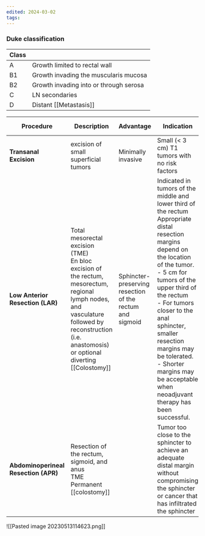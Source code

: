 ```yaml
---
edited: 2024-03-02
tags:
---
```


### Duke classification

| Class |                                        |
| ----- | -------------------------------------- |
| A     | Growth limited to rectal wall          |
| B1    | Growth invading the muscularis mucosa  |
| B2    | Growth invading into or through serosa |
| C     | LN secondaries                         |
| D     | Distant [[Metastasis]]                 |


| **Procedure**                        | **Description**                                                                                                                                                                                        | Advantage                                                | **Indication**                                                                                                                                                                                                                                                                                                                                                                    | **Tumor Stage**                                                                    |
| ------------------------------------ | ------------------------------------------------------------------------------------------------------------------------------------------------------------------------------------------------------ | -------------------------------------------------------- | --------------------------------------------------------------------------------------------------------------------------------------------------------------------------------------------------------------------------------------------------------------------------------------------------------------------------------------------------------------------------------- | ---------------------------------------------------------------------------------- |
| **Transanal Excision**               | excision of small superficial tumors                                                                                                                                                                   | Minimally invasive                                       | Small (< 3 cm) T1 tumors with no risk factors                                                                                                                                                                                                                                                                                                                                     | well localized Stage I                                                             |
| **Low Anterior Resection (LAR)**     | Total mesorectal excision (TME)<br>En bloc excision of the rectum, mesorectum, regional lymph nodes, and vasculature followed by reconstruction (i.e. anastomosis) or optional diverting [[Colostomy]] | Sphincter-preserving resection of the rectum and sigmoid | Indicated in tumors of the middle and lower third of the rectum<br>Appropriate distal resection margins depend on the location of the tumor.<br>- 5 cm for tumors of the upper third of the rectum<br>- For tumors closer to the anal sphincter, smaller resection margins may be tolerated.<br>- Shorter margins may be acceptable when neoadjuvant therapy has been successful. | Stage I with risk factors, Stage II, III or resectable Stage IV metastatic disease |
| **Abdominoperineal Resection (APR)** | Resection of the rectum, sigmoid, and anus<br>TME<br>Permanent [[colostomy]]                                                                                                                           |                                                          | Tumor too close to the sphincter to achieve an adequate distal margin without compromising the sphincter or cancer that has infiltrated the sphincter                                                                                                                                                                                                                             | - same as above                                                                    |

![[Pasted image 20230513114623.png]]
